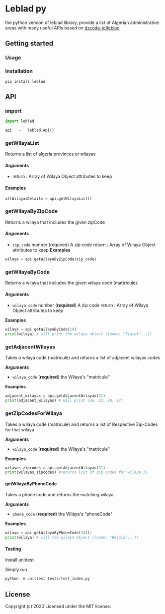 # Leblad py
the python version of leblad library,  provide a list of Algerian administrative areas with many useful APIs 
based on  [dzcode-io/leblad](https://github.com/dzcode-io/leblad)

## Getting started

### Usage

### Installation

```
pip install leblad
```
## API

### import

```python
import leblad

api   =   leblad.Api()
```

### getWilayaList

Returns a list of  algeria provinces or wilayas
#### Arguments 

- return  :  Array of Wilaya Object attributes to keep

#### Examples

```python
allWilayasDetails = api.getWilayaList()
```

### getWilayaByZipCode

Returns a wilaya that includes the given zipCode
#### Arguments

- `zip_code` number (required) A zip code
return :  Array of Wilaya Object attributes to keep
**Examples**

```python
wilaya = api.getWilayaByZipCode(zip_code)
```

### getWilayaByCode

Returns a wilaya that includes the given wilaya code (mattricule).

#### Arguments

-  `wilaya_code` number (**required**) A zip code
return :  Array of Wilaya Object attributes to keep

**Examples**

```python
wilaya = api.getWilayaByCode(14)
print(wilaya) # will print the wilaya object ({name: "Tiaret"...})
```

### getAdjacentWilayas

Takes a wilaya code (matricule) and returns a list of adjacent wilayas codes

**Arguments**

- `wilaya_code` (**required**) the Wilaya's "matricule"

**Examples**

```python
adjacent_wilayas = api.getAdjacentWilayas(31)
print(adjacent_wilayas) # will print [46, 22, 29, 27]
```

### getZipCodesForWilaya

Takes a wilaya code (matricule) and returns a list of Respective Zip-Codes for that wilaya

**Arguments**

- `wilaya_code` (**required**) the Wilaya's "matricule"

**Examples**

```python
wilayas_zipcodes = api.getAdjacentWilayas(31)
print(wilayas_zipcodes) #returns list of zip codes for wilaya 31
```

#### getWilayaByPhoneCode

Takes a phone code and returns the matching wilaya.

**Arguments**

- `phone_code` (**required**) the Wilaya's "phoneCode"

**Examples**

```python
wilaya = api.getWilayaByPhoneCode(34)); 
print(wilaya) # will the wilaya object ({name: "Béjaïa"...})
```

#### Testing
Install unittest 

Simply run

```python
python -m unittest tests/test_index.py
```

## License

Copyright (c) 2020  Licensed under the MIT license.
